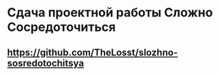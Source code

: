 # Сдача проектной работы Сложно Сосредоточиться
## https://github.com/TheLosst/slozhno-sosredotochitsya
